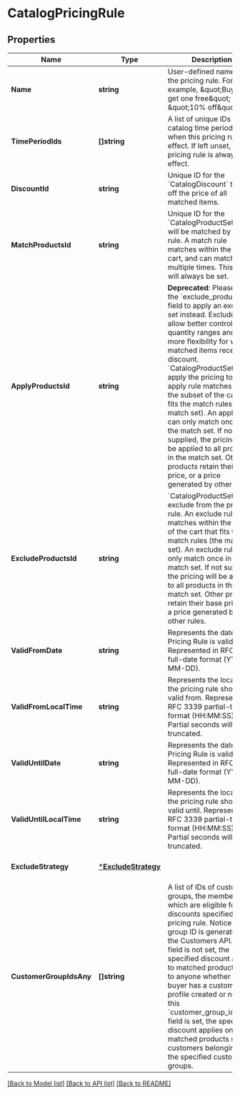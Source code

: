 # CatalogPricingRule

## Properties
Name | Type | Description | Notes
------------ | ------------- | ------------- | -------------
**Name** | **string** | User-defined name for the pricing rule. For example, \&quot;Buy one get one free\&quot; or \&quot;10% off\&quot;. | [optional] [default to null]
**TimePeriodIds** | **[]string** | A list of unique IDs for the catalog time periods when this pricing rule is in effect. If left unset, the pricing rule is always in effect. | [optional] [default to null]
**DiscountId** | **string** | Unique ID for the &#x60;CatalogDiscount&#x60; to take off the price of all matched items. | [optional] [default to null]
**MatchProductsId** | **string** | Unique ID for the &#x60;CatalogProductSet&#x60; that will be matched by this rule. A match rule matches within the entire cart, and can match multiple times. This field will always be set. | [optional] [default to null]
**ApplyProductsId** | **string** | __Deprecated__: Please use the &#x60;exclude_products_id&#x60; field to apply an exclude set instead. Exclude sets allow better control over quantity ranges and offer more flexibility for which matched items receive a discount.  &#x60;CatalogProductSet&#x60; to apply the pricing to. An apply rule matches within the subset of the cart that fits the match rules (the match set). An apply rule can only match once in the match set. If not supplied, the pricing will be applied to all products in the match set. Other products retain their base price, or a price generated by other rules. | [optional] [default to null]
**ExcludeProductsId** | **string** | &#x60;CatalogProductSet&#x60; to exclude from the pricing rule. An exclude rule matches within the subset of the cart that fits the match rules (the match set). An exclude rule can only match once in the match set. If not supplied, the pricing will be applied to all products in the match set. Other products retain their base price, or a price generated by other rules. | [optional] [default to null]
**ValidFromDate** | **string** | Represents the date the Pricing Rule is valid from. Represented in RFC 3339 full-date format (YYYY-MM-DD). | [optional] [default to null]
**ValidFromLocalTime** | **string** | Represents the local time the pricing rule should be valid from. Represented in RFC 3339 partial-time format (HH:MM:SS). Partial seconds will be truncated. | [optional] [default to null]
**ValidUntilDate** | **string** | Represents the date the Pricing Rule is valid until. Represented in RFC 3339 full-date format (YYYY-MM-DD). | [optional] [default to null]
**ValidUntilLocalTime** | **string** | Represents the local time the pricing rule should be valid until. Represented in RFC 3339 partial-time format (HH:MM:SS). Partial seconds will be truncated. | [optional] [default to null]
**ExcludeStrategy** | [***ExcludeStrategy**](ExcludeStrategy.md) |  | [optional] [default to null]
**CustomerGroupIdsAny** | **[]string** | A list of IDs of customer groups, the members of which are eligible for discounts specified in this pricing rule. Notice that a group ID is generated by the Customers API. If this field is not set, the specified discount applies to matched products sold to anyone whether the buyer has a customer profile created or not. If this &#x60;customer_group_ids_any&#x60; field is set, the specified discount applies only to matched products sold to customers belonging to the specified customer groups. | [optional] [default to null]

[[Back to Model list]](../README.md#documentation-for-models) [[Back to API list]](../README.md#documentation-for-api-endpoints) [[Back to README]](../README.md)

